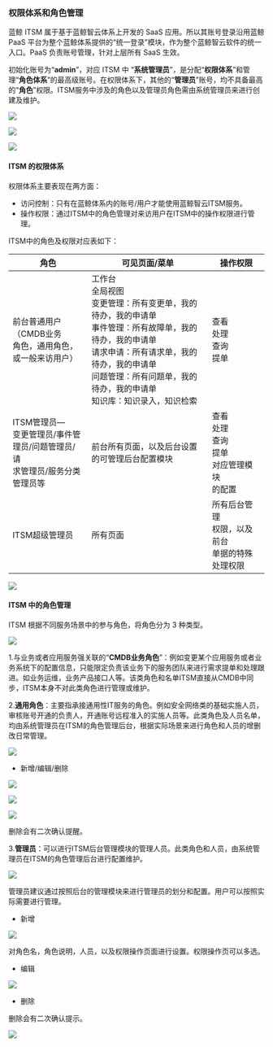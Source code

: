 ### 权限体系和角色管理

蓝鲸 ITSM 属于基于蓝鲸智云体系上开发的 SaaS 应用。所以其账号登录沿用蓝鲸 PaaS 平台为整个蓝鲸体系提供的“统一登录”模块，作为整个蓝鲸智云软件的统一入口。PaaS 负责账号管理，针对上层所有 SaaS 生效。

初始化账号为“**admin**”，对应 ITSM 中 “**系统管理员**”，是分配“**权限体系**”和管理“**角色体系**”的最高级账号。在权限体系下，其他的“**管理员**”账号，均不具备最高的“**角色**”权限。ITSM服务中涉及的角色以及管理员角色需由系统管理员来进行创建及维护。

![](../pic/6.gif)

![](../pic/7.gif)

![](../pic/8.gif)


#### ITSM 的权限体系 

权限体系主要表现在两方面：
- 访问控制：只有在蓝鲸体系内的账号/用户才能使用蓝鲸智云ITSM服务。
- 操作权限：通过ITSM中的角色管理对来访用户在ITSM中的操作权限进行管理。

ITSM中的角色及权限对应表如下：

| 角色 | 可见页面/菜单 | 操作权限 |
| ---- | ------------- | -------- |
|前台普通用户<br>（CMDB业务<br>角色，通用角色，<br>或一般来访用户）|	工作台<br>全局视图<br>变更管理：所有变更单，我的待办，我的申请单<br>事件管理：所有故障单，我的待办，我的申请单<br>请求申请：所有请求单，我的待办，我的申请单<br>问题管理：所有问题单，我的待办，我的申请单<br>知识库：知识录入，知识检索	|查看<br>处理<br>查询<br>提单|
|ITSM管理员—<br>变更管理员/事件管<br>理员/问题管理员/请<br>求管理员/服务分类管理员等|	前台所有页面，以及后台设置的可管理后台配置模块|	查看<br>处理<br>查询<br>提单<br>对应管理模块<br>的配置|
|ITSM超级管理员|	所有页面|	所有后台管理<br>权限，以及前台<br>单据的特殊处理权限|

![](../pic/9.gif)

#### ITSM 中的角色管理 

ITSM 根据不同服务场景中的参与角色，将角色分为 3 种类型。

![](../pic/10.gif)

1.与业务或者应用服务强关联的“**CMDB业务角色**”：例如变更某个应用服务或者业务系统下的配置信息，只能限定负责该业务下的服务团队来进行需求提单和处理跟进。如业务运维，业务产品接口人等。该类角色和名单ITSM直接从CMDB中同步，ITSM本身不对此类角色进行管理或维护。

2.**通用角色**：主要指承接通用性IT服务的角色。例如安全网络类的基础实施人员，审核账号开通的负责人，开通账号远程准入的实施人员等。此类角色及人员名单，均由系统管理员在ITSM的角色管理后台，根据实际场景来进行角色和人员的增删改日常管理。

![](../pic/11.gif)

- 新增/编辑/删除

![](../pic/12.gif)

![](../pic/13.gif)

![](../pic/14.gif)


删除会有二次确认提醒。

3.**管理员**：可以进行ITSM后台管理模块的管理人员。此类角色和人员，由系统管理员在ITSM的角色管理后台进行配置维护。

![](../pic/15.gif)

管理员建议通过按照后台的管理模块来进行管理员的划分和配置。用户可以按照实际需要进行管理。
- 新增

![](../pic/16.gif)

对角色名，角色说明，人员，以及权限操作页面进行设置。权限操作页可以多选。
- 编辑

![](../pic/17.gif)

- 删除

删除会有二次确认提示。

![](../pic/18.gif)
